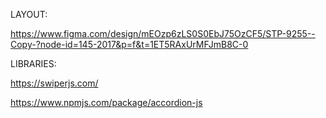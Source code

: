 LAYOUT:

https://www.figma.com/design/mEOzp6zLS0S0EbJ75OzCF5/STP-9255--Copy-?node-id=145-2017&p=f&t=1ET5RAxUrMFJmB8C-0

LIBRARIES:

https://swiperjs.com/

https://www.npmjs.com/package/accordion-js
